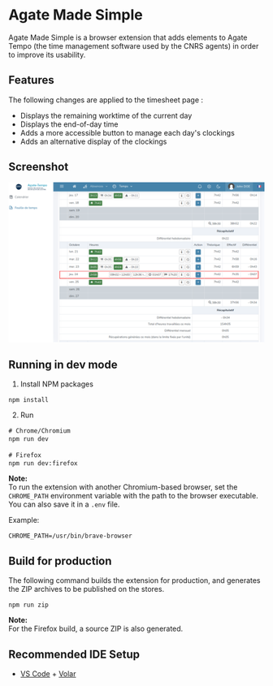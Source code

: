 # Agate Made Simple

Agate Made Simple is a browser extension that adds elements to Agate Tempo (the time management software used by the CNRS agents) in order to improve its usability.

## Features

The following changes are applied to the timesheet page :

- Displays the remaining worktime of the current day
- Displays the end-of-day time
- Adds a more accessible button to manage each day's clockings
- Adds an alternative display of the clockings

## Screenshot

![extension screenshot](./screenshot.png)

## Running in dev mode

1. Install NPM packages

```Shell
npm install
```

2. Run

```Shell
# Chrome/Chromium
npm run dev

# Firefox
npm run dev:firefox
```

**Note:**  
To run the extension with another Chromium-based browser, set the `CHROME_PATH` environment variable with the path to the browser executable. You can also save it in a `.env` file.

Example:
```Shell
CHROME_PATH=/usr/bin/brave-browser
```

## Build for production

The following command builds the extension for production, and generates the ZIP archives to be published on the stores.

```Shell
npm run zip
```

**Note:**  
For the Firefox build, a source ZIP is also generated.


## Recommended IDE Setup

- [VS Code](https://code.visualstudio.com/) + [Volar](https://marketplace.visualstudio.com/items?itemName=Vue.volar)
